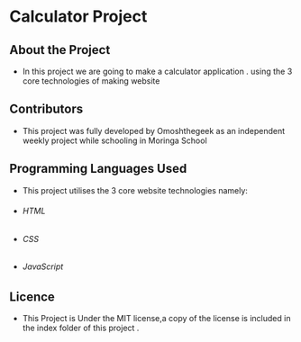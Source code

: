 # Calculator Project

## About  the Project
- In this project we are going to make a calculator application . using the 3 core technologies of making website

## Contributors
- This project was fully developed by Omoshthegeek as an independent weekly project while schooling in Moringa School

## Programming Languages Used
- This project utilises the 3 core website technologies namely:
- ###### HTML
- ###### CSS
- ###### JavaScript

## Licence
- This Project is Under the MIT license,a copy of the license is included in the index folder of this project .


